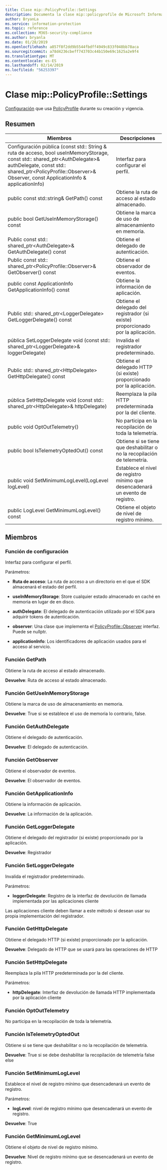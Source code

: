 ```yaml
---
title: Clase mip::PolicyProfile::Settings
description: Documenta la clase mip::policyprofile de Microsoft Information Protection (MIP) SDK.
author: BryanLa
ms.service: information-protection
ms.topic: reference
ms.collection: M365-security-compliance
ms.author: bryanla
ms.date: 01/28/2019
ms.openlocfilehash: a857f8f2dd9b5544fbdff4949c833f048bb78aca
ms.sourcegitcommit: a78d4236cbeff743703c44b150e69c1625a2e9f4
ms.translationtype: MT
ms.contentlocale: es-ES
ms.lasthandoff: 02/14/2019
ms.locfileid: "56253397"
---
```

# <a name="class-mippolicyprofilesettings"></a>Clase mip::PolicyProfile::Settings 
[Configuración](class_mip_policyprofile_settings.md) que usa [PolicyProfile](class_mip_policyprofile.md) durante su creación y vigencia.
  
## <a name="summary"></a>Resumen
 Miembros                        | Descripciones                                
--------------------------------|---------------------------------------------
Configuración pública (const std:: String & ruta de acceso, bool useInMemoryStorage, const std:: shared_ptr\<AuthDelegate\>& authDelegate, const std:: shared_ptr\<PolicyProfile::Observer\>& Observer, const ApplicationInfo & applicationInfo)  |  Interfaz para configurar el perfil.
public const std::string& GetPath() const  |  Obtiene la ruta de acceso al estado almacenado.
public bool GetUseInMemoryStorage() const  |  Obtiene la marca de uso de almacenamiento en memoria.
Public const std:: shared_ptr\<AuthDelegate\>& GetAuthDelegate() const  |  Obtiene el delegado de autenticación.
Public const std:: shared_ptr\<PolicyProfile::Observer\>& GetObserver() const  |  Obtiene el observador de eventos.
public const ApplicationInfo GetApplicationInfo() const  |  Obtiene la información de aplicación.
Public std:: shared_ptr\<LoggerDelegate\> GetLoggerDelegate() const  |  Obtiene el delegado del registrador (si existe) proporcionado por la aplicación.
pública SetLoggerDelegate void (const std:: shared_ptr\<LoggerDelegate\>& loggerDelegate)  |  Invalida el registrador predeterminado.
Public std:: shared_ptr\<HttpDelegate\> GetHttpDelegate() const  |  Obtiene el delegado HTTP (si existe) proporcionado por la aplicación.
pública SetHttpDelegate void (const std:: shared_ptr\<HttpDelegate\>& httpDelegate)  |  Reemplaza la pila HTTP predeterminada por la del cliente.
public void OptOutTelemetry()  |  No participa en la recopilación de toda la telemetría.
public bool IsTelemetryOptedOut() const  |  Obtiene si se tiene que deshabilitar o no la recopilación de telemetría.
public void SetMinimumLogLevel(LogLevel logLevel)  |  Establece el nivel de registro mínimo que desencadenará un evento de registro.
public LogLevel GetMinimumLogLevel() const  |  Obtiene el objeto de nivel de registro mínimo.
  
## <a name="members"></a>Miembros
  
### <a name="settings-function"></a>Función de configuración
Interfaz para configurar el perfil.

Parámetros:  
* **Ruta de acceso**: La ruta de acceso a un directorio en el que el SDK almacenará el estado del perfil. 


* **useInMemoryStorage**: Store cualquier estado almacenado en caché en memoria en lugar de en disco. 


* **authDelegate**: El delegado de autenticación utilizado por el SDK para adquirir tokens de autenticación. 


* **observer**: Una clase que implementa el [PolicyProfile::Observer](class_mip_policyprofile_observer.md) interfaz. Puede se nullptr. 


* **applicationInfo**: Los identificadores de aplicación usados para el acceso al servicio.


  
### <a name="getpath-function"></a>Función GetPath
Obtiene la ruta de acceso al estado almacenado.

  
**Devuelve**: Ruta de acceso al estado almacenado.
  
### <a name="getuseinmemorystorage-function"></a>Función GetUseInMemoryStorage
Obtiene la marca de uso de almacenamiento en memoria.

  
**Devuelve**: True si se establece el uso de memoria lo contrario, false.
  
### <a name="getauthdelegate-function"></a>Función GetAuthDelegate
Obtiene el delegado de autenticación.

  
**Devuelve**: El delegado de autenticación.
  
### <a name="getobserver-function"></a>Función GetObserver
Obtiene el observador de eventos.

  
**Devuelve**: El observador de eventos.
  
### <a name="getapplicationinfo-function"></a>Función GetApplicationInfo
Obtiene la información de aplicación.

  
**Devuelve**: La información de la aplicación.
  
### <a name="getloggerdelegate-function"></a>Función GetLoggerDelegate
Obtiene el delegado del registrador (si existe) proporcionado por la aplicación.

  
**Devuelve**: Registrador
  
### <a name="setloggerdelegate-function"></a>Función SetLoggerDelegate
Invalida el registrador predeterminado.

Parámetros:  
* **loggerDelegate**: Registro de la interfaz de devolución de llamada implementada por las aplicaciones cliente


Las aplicaciones cliente deben llamar a este método si desean usar su propia implementación del registrador.
  
### <a name="gethttpdelegate-function"></a>Función GetHttpDelegate
Obtiene el delegado HTTP (si existe) proporcionado por la aplicación.

  
**Devuelve**: Delegado de HTTP que se usará para las operaciones de HTTP
  
### <a name="sethttpdelegate-function"></a>Función SetHttpDelegate
Reemplaza la pila HTTP predeterminada por la del cliente.

Parámetros:  
* **httpDelegate**: Interfaz de devolución de llamada HTTP implementada por la aplicación cliente


  
### <a name="optouttelemetry-function"></a>Función OptOutTelemetry
No participa en la recopilación de toda la telemetría.
  
### <a name="istelemetryoptedout-function"></a>Función IsTelemetryOptedOut
Obtiene si se tiene que deshabilitar o no la recopilación de telemetría.

  
**Devuelve**: True si se debe deshabilitar la recopilación de telemetría false else
  
### <a name="setminimumloglevel-function"></a>Función SetMinimumLogLevel
Establece el nivel de registro mínimo que desencadenará un evento de registro.

Parámetros:  
* **logLevel**: nivel de registro mínimo que desencadenará un evento de registro. 



  
**Devuelve**: True
  
### <a name="getminimumloglevel-function"></a>Función GetMinimumLogLevel
Obtiene el objeto de nivel de registro mínimo.

  
**Devuelve**: Nivel de registro mínimo que se desencadenará un evento de registro.
